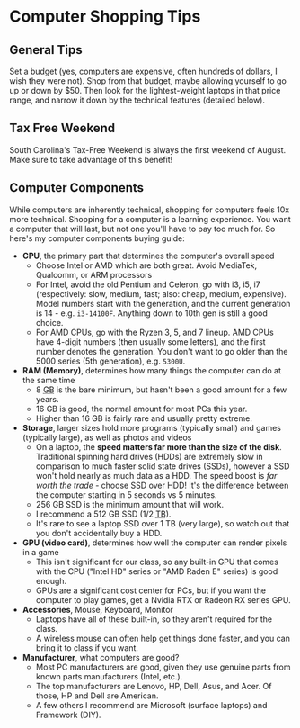 # Computer Shopping Tips

## General Tips

Set a budget (yes, computers are expensive, often hundreds of dollars, I wish they were not). Shop from that budget, maybe allowing yourself to go up or down by $50. Then look for the lightest-weight laptops in that price range, and narrow it down by the technical features (detailed below).

## Tax Free Weekend

South Carolina's Tax-Free Weekend is always the first weekend of August. Make sure to take advantage of this benefit!

## Computer Components

While computers are inherently technical, shopping for computers feels 10x more technical. Shopping for a computer is a learning experience. You want a computer that will last, but not one you'll have to pay too much for. So here's my computer components buying guide:

- **CPU**, the primary part that determines the computer's overall speed
  - Choose Intel or AMD which are both great. Avoid MediaTek, Qualcomm, or ARM processors
  - For Intel, avoid the old Pentium and Celeron, go with i3, i5, i7 (respectively: slow, medium, fast; also: cheap, medium, expensive). Model numbers start with the generation, and the current generation is 14 - e.g. `i3-14100F`. Anything down to 10th gen is still a good choice.
  - For AMD CPUs, go with the Ryzen 3, 5, and 7 lineup. AMD CPUs have 4-digit numbers (then usually some letters), and the first number denotes the generation. You don't want to go older than the 5000 series (5th generation), e.g. `5300U`.
- **RAM (Memory)**, determines how many things the computer can do at the same time
  - 8 <abbr title="Gigabyte, 1 billion bytes">GB</abbr> is the bare minimum, but hasn't been a good amount for a few years.
  - 16 GB is good, the normal amount for most PCs this year.
  - Higher than 16 GB is fairly rare and usually pretty extreme.
- **Storage**, larger sizes hold more programs (typically small) and games (typically large), as well as photos and videos
  - On a laptop, the **speed matters far more than the size of the disk**. Traditional spinning hard drives (HDDs) are extremely slow in comparison to much faster solid state drives (SSDs), however a SSD won't hold nearly as much data as a HDD. The speed boost is _far worth the trade_ - choose SSD over HDD! It's the difference between the computer starting in 5 seconds vs 5 minutes.
  - 256 GB SSD is the minimum amount that will work.
  - I recommend a 512 GB SSD (1/2 <abbr title="Terabyte, 1 trillion bytes">TB</abbr>).
  - It's rare to see a laptop SSD over 1 TB (very large), so watch out that you don't accidentally buy a HDD.
- **GPU (video card)**, determines how well the computer can render pixels in a game
  - This isn't significant for our class, so any built-in GPU that comes with the CPU ("Intel HD" series or "AMD Raden E" series) is good enough.
  - GPUs are a significant cost center for PCs, but if you want the computer to play games, get a Nvidia RTX or Radeon RX series GPU.
- **Accessories**, Mouse, Keyboard, Monitor
  - Laptops have all of these built-in, so they aren't required for the class.
  - A wireless mouse can often help get things done faster, and you can bring it to class if you want.
- **Manufacturer**, what computers are good?
  - Most PC manufacturers are good, given they use genuine parts from known parts manufacturers (Intel, etc.).
  - The top manufacturers are Lenovo, HP, Dell, Asus, and Acer. Of those, HP and Dell are American.
  - A few others I recommend are Microsoft (surface laptops) and Framework (DIY).
